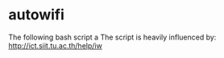 # autowifi
The following bash script a
The script is heavily influenced by: http://ict.siit.tu.ac.th/help/iw
